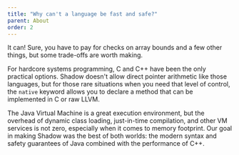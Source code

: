 ```yaml
---
title: "Why can't a language be fast and safe?"
parent: About
order: 2
---
```


It can!  Sure, you have to pay for checks on array bounds and a few other things, but some trade-offs are worth making.

For hardcore systems programming, C and C++ have been the only practical options. Shadow doesn't allow direct pointer arithmetic like those languages, but for those rare situations when you need that level of control, the `native` keyword allows you to declare a method that can be implemented in C or raw LLVM.

The Java Virtual Machine is a great execution environment, but the overhead of dynamic class loading, just-in-time compilation, and other VM services is not zero, especially when it comes to memory footprint.  Our goal in making Shadow was the best of both worlds: the modern syntax and safety guarantees of Java combined with the performance of C++.